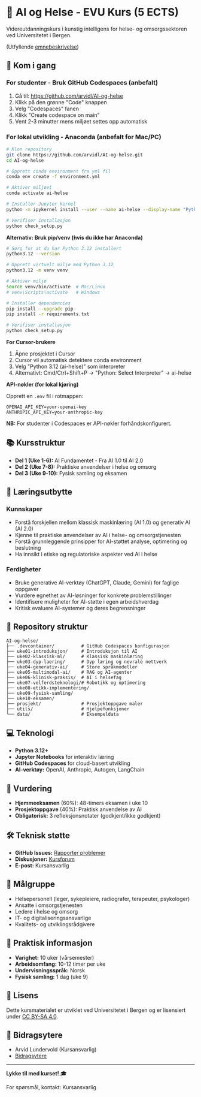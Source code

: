 # 🏥 AI og Helse - EVU Kurs (5 ECTS)

Videreutdanningskurs i kunstig intelligens for helse- og omsorgssektoren ved Universitetet i Bergen.

(Utfyllende [emnebeskrivelse](https://github.com/arvidl/AI-og-helse/blob/main/Emnebeskrivelse.md))

## 🚀 Kom i gang

### For studenter - Bruk GitHub Codespaces (anbefalt)

1. Gå til: https://github.com/arvidl/AI-og-helse
2. Klikk på den grønne "Code" knappen
3. Velg "Codespaces" fanen
4. Klikk "Create codespace on main"
5. Vent 2-3 minutter mens miljøet settes opp automatisk

### For lokal utvikling - Anaconda (anbefalt for Mac/PC)

```bash
# Klon repository
git clone https://github.com/arvidl/AI-og-helse.git
cd AI-og-helse

# Opprett conda environment fra yml fil
conda env create -f environment.yml

# Aktiver miljøet
conda activate ai-helse

# Installer Jupyter kernel
python -m ipykernel install --user --name ai-helse --display-name "Python 3.12 (AI-Helse)"

# Verifiser installasjon
python check_setup.py
```
**Alternativ: Bruk pip/venv (hvis du ikke har Anaconda)**

```bash
# Sørg for at du har Python 3.12 installert
python3.12 --version

# Opprett virtuelt miljø med Python 3.12
python3.12 -m venv venv

# Aktiver miljø
source venv/bin/activate  # Mac/Linux
# venv\Scripts\activate   # Windows

# Installer dependencies
pip install --upgrade pip
pip install -r requirements.txt

# Verifiser installasjon
python check_setup.py
```

**For Cursor-brukere**
1. Åpne prosjektet i Cursor
2. Cursor vil automatisk detektere conda environment
3. Velg "Python 3.12 (ai-helse)" som interpreter
4. Alternativt: Cmd/Ctrl+Shift+P → "Python: Select Interpreter" → ai-helse


**API-nøkler (for lokal kjøring)**

Opprett en `.env` fil i rotmappen:
```env
OPENAI_API_KEY=your-openai-key
ANTHROPIC_API_KEY=your-anthropic-key
```

**NB:** For studenter i Codespaces er API-nøkler forhåndskonfigurert.



## 📚 Kursstruktur

- **Del 1 (Uke 1-6):** AI Fundamentet - Fra AI 1.0 til AI 2.0
- **Del 2 (Uke 7-8):** Praktiske anvendelser i helse og omsorg
- **Del 3 (Uke 9-10):** Fysisk samling og eksamen

## 🎯 Læringsutbytte

### Kunnskaper
- Forstå forskjellen mellom klassisk maskinlæring (AI 1.0) og generativ AI (AI 2.0)
- Kjenne til praktiske anvendelser av AI i helse- og omsorgstjenesten
- Forstå grunnleggende prinsipper for AI-støttet analyse, optimering og beslutning
- Ha innsikt i etiske og regulatoriske aspekter ved AI i helse

### Ferdigheter
- Bruke generative AI-verktøy (ChatGPT, Claude, Gemini) for faglige oppgaver
- Vurdere egnethet av AI-løsninger for konkrete problemstillinger
- Identifisere muligheter for AI-støtte i egen arbeidshverdag
- Kritisk evaluere AI-systemer og deres begrensninger

## 📂 Repository struktur

```
AI-og-helse/
├── .devcontainer/          # GitHub Codespaces konfigurasjon
├── uke01-introduksjon/     # Introduksjon til AI
├── uke02-klassisk-ml/      # Klassisk maskinlæring
├── uke03-dyp-laering/      # Dyp læring og nevrale nettverk
├── uke04-generativ-ai/     # Store språkmodeller
├── uke05-multimodal-ai/    # RAG og AI-agenter
├── uke06-klinisk-praksis/  # AI i helsefag
├── uke07-velferdsteknologi/# Robotikk og optimering
├── uke08-etikk-implementering/
├── uke09-fysisk-samling/
├── uke10-eksamen/
├── prosjekt/               # Prosjektoppgave maler
├── utils/                  # Hjelpefunksjoner
└── data/                   # Eksempeldata
```

## 💻 Teknologi

- **Python 3.12+**
- **Jupyter Notebooks** for interaktiv læring
- **GitHub Codespaces** for cloud-basert utvikling
- **AI-verktøy:** OpenAI, Anthropic, Autogen, LangChain

## 📝 Vurdering

- **Hjemmeeksamen** (60%): 48-timers eksamen i uke 10
- **Prosjektoppgave** (40%): Praktisk anvendelse av AI
- **Obligatorisk:** 3 refleksjonsnotater (godkjent/ikke godkjent)

## 🛠️ Teknisk støtte

- **GitHub Issues:** [Rapporter problemer](https://github.com/arvidl/AI-og-helse/issues)
- **Diskusjoner:** [Kursforum](https://github.com/arvidl/AI-og-helse/discussions)
- **E-post:** Kursansvarlig
  <!--
  arvid.lundervold@uib.no
  -->

## 👥 Målgruppe

- Helsepersonell (leger, sykepleiere, radiografer, terapeuter, psykologer)
- Ansatte i omsorgstjenesten
- Ledere i helse og omsorg
- IT- og digitaliseringsansvarlige
- Kvalitets- og utviklingsrådgivere

## 📅 Praktisk informasjon

- **Varighet:** 10 uker (vårsemester)
- **Arbeidsomfang:** 10-12 timer per uke
- **Undervisningsspråk:** Norsk
- **Fysisk samling:** 1 dag (uke 9)

## 📄 Lisens

Dette kursmaterialet er utviklet ved Universitetet i Bergen og er lisensiert under [CC BY-SA 4.0](LICENSE).

## 🙏 Bidragsytere

- Arvid Lundervold (Kursansvarlig)
- [Bidragsytere](CONTRIBUTING.md)

---

**Lykke til med kurset!** 🎓

For spørsmål, kontakt: Kursansvarlig
<!--
arvid.lundervold@uib.no
-->

